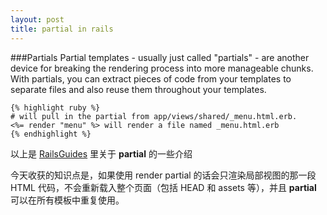 ```yaml
---
layout: post
title: partial in rails
---
```



###Partials
Partial templates - usually just called "partials" - are another device for breaking the rendering process into more manageable chunks. With partials, you can extract pieces of code from your templates to separate files and also reuse them throughout your templates.

	{% highlight ruby %}
	# will pull in the partial from app/views/shared/_menu.html.erb.
	<%= render "menu" %> will render a file named _menu.html.erb
	{% endhighlight %}

	
以上是 [RailsGuides](http://guides.rubyonrails.org/action_view_overview.html#partials) 里关于 **partial** 的一些介绍

今天收获的知识点是，如果使用 render partial 的话会只渲染局部视图的那一段 HTML 代码，不会重新载入整个页面（包括 HEAD 和 assets 等），并且 **partial** 可以在所有模板中重复使用。



